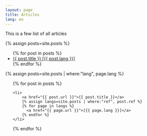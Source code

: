 ```yaml
---
layout: page
title: Articles
lang: en
---
```


This is a few list of all articles

{% assign posts=site.posts %}
<ul>
{% for post in posts %}
    <li>
        <a href="{{ post.url }}">{{ post.title }} [{{ post.lang }}]</a>
    </li>
{% endfor %}

</ul>

{% assign posts=site.posts | where:"lang", page.lang %}
<ul>
{% for post in posts %}

    <li>
        <a href="{{ post.url }}">{{ post.title }}</a>
        {% assign langs=site.posts | where:"ref", post.ref %}
        {% for page in langs %}
          <a href="{{ page.url }}">[{{ page.lang }}]</a>
        {% endfor %}
    </li>
{% endfor %}
</ul>
